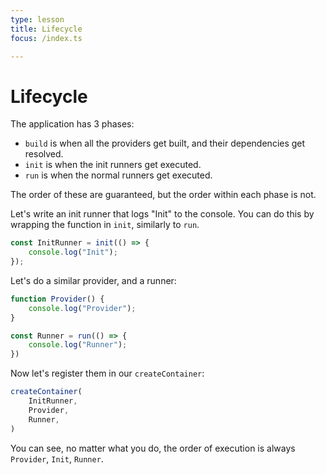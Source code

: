 ```yaml
---
type: lesson
title: Lifecycle
focus: /index.ts

---
```


# Lifecycle

The application has 3 phases:

 - `build` is when all the providers get built, and their dependencies get resolved.
 - `init` is when the init runners get executed.
 - `run` is when the normal runners get executed.

The order of these are guaranteed, but the order within each phase is not.

Let's write an init runner that logs "Init" to the console. You can do this by wrapping the function in `init`, similarly to `run`.

```typescript
const InitRunner = init(() => {
    console.log("Init");
});
```

Let's do a similar provider, and a runner:

```typescript
function Provider() {
    console.log("Provider");
}

const Runner = run(() => {
    console.log("Runner");
})
```

Now let's register them in our `createContainer`:

```typescript
createContainer(
    InitRunner,
    Provider,
    Runner,
)
```

You can see, no matter what you do, the order of execution is always `Provider`, `Init`, `Runner`.
